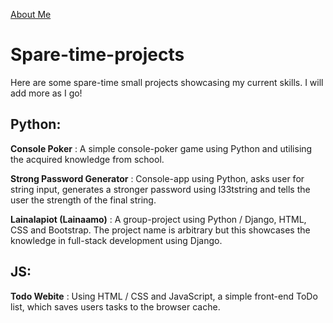 [About Me]([http://github.com](https://www.linkedin.com/in/samuel-kovanko/))

# Spare-time-projects
Here are some spare-time small projects showcasing my current skills. I will add more as I go!

## Python:
**Console Poker** : A simple console-poker game using Python and utilising the acquired knowledge from school.

**Strong Password Generator** : Console-app using Python, asks user for string input, generates a stronger password using l33tstring and tells the user the strength of the final string.

**Lainalapiot (Lainaamo)** : A group-project using Python / Django, HTML, CSS and Bootstrap. The project name is arbitrary but this showcases the knowledge in full-stack development using Django.

## JS:
**Todo Webite** : Using HTML / CSS and JavaScript, a simple front-end ToDo list, which saves users tasks to the browser cache.
